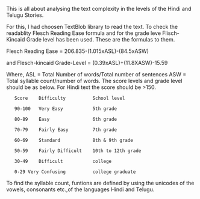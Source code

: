 This is all about analysing the text complexity in the levels of the Hindi and Telugu Stories.

For this, I had choosen TextBlob library to read the text.
To check the readablity Flesch Reading Ease formula and for the grade leve Flisch-Kincaid Grade level has been used. These are the formulas to them.

Flesch Reading Ease = 206.835-(1.015xASL)-(84.5xASW)

and Flesch-kincaid Grade-Level = (0.39xASL)+(11.8XASW)-15.59

Where, ASL = Total Number of words/Total number of sentences
       ASW = Total syllable count/number of words.
       The score levels and grade level should be as below. For Hindi text the score should be >150.
       
       Score	Difficulty          School level
       
       90-100	Very Easy           5th grade   
       
       80-89	Easy                6th grade
       
       70-79	Fairly Easy         7th grade
       
       60-69	Standard            8th & 9th grade
       
       50-59	Fairly Difficult    10th to 12th grade
       
       30-49	Difficult           college
       
       0-29	Very Confusing          college graduate
       
 To find the syllable count, funtions are defined by using the unicodes of the vowels, consonants etc.,of the languages Hindi and Telugu.
